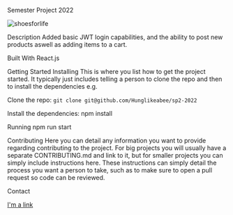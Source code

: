 Semester Project 2022

![shoesforlife](https://user-images.githubusercontent.com/74536958/193814447-882cc0ef-4fa6-4399-afde-f7c42076e884.png)


Description
Added basic JWT login capabilities, and the ability to post new products aswell as adding items to a cart.


Built With
React.js

Getting Started
Installing
This is where you list how to get the project started. It typically just includes telling a person to clone the repo and then to install the dependencies e.g.

Clone the repo:
`git clone git@github.com/Hunglikeabee/sp2-2022`


Install the dependencies:
npm install

Running
npm run start

Contributing
Here you can detail any information you want to provide regarding contributing to the project. For big projects you will usually have a separate CONTRIBUTING.md and link to it, but for smaller projects you can simply include instructions here. These instructions can simply detail the process you want a person to take, such as to make sure to open a pull request so code can be reviewed.

Contact

[I'm a link](https://www.linkedin.com/in/hans-christian-osbak-b318ab1b9/ "My Linkedin page")
